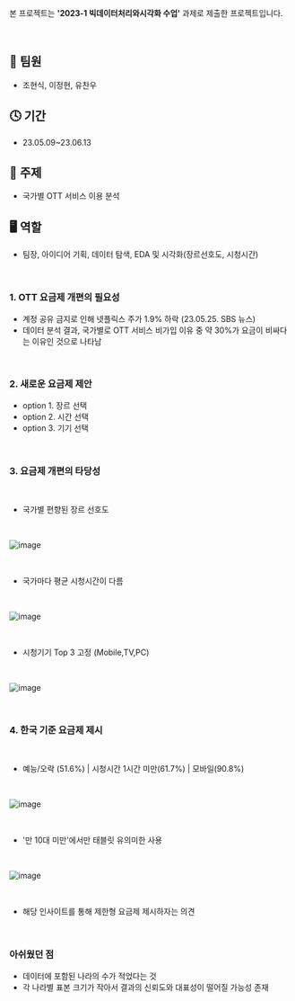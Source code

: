 본 프로젝트는 **'2023-1 빅데이터처리와시각화 수업'** 과제로 제출한 프로젝트입니다.

<br/>

## 👬 팀원
- 조현식, 이정현, 유찬우

## 🕓 기간
- 23.05.09~23.06.13

## 📑 주제
- 국가별 OTT 서비스 이용 분석

## 🖥 역할 
- 팀장, 아이디어 기획, 데이터 탐색, EDA 및 시각화(장르선호도, 시청시간)

<br/>

### 1. OTT 요금제 개편의 필요성
   - 계정 공유 금지로 인해 넷플릭스 주가 1.9% 하락 (23.05.25. SBS 뉴스)
   - 데이터 분석 결과, 국가별로 OTT 서비스 비가입 이유 중 약 30%가 요금이 비싸다는 이유인 것으로 나타남

<br/>

### 2. 새로운 요금제 제안
   - option 1. 장르 선택
   - option 2. 시간 선택
   - option 3. 기기 선택

<br/>

### 3. 요금제 개편의 타당성

<br/>

   - 국가별 편향된 장르 선호도

<br/>

![image](https://github.com/hsjo827/KMU_Project/assets/133327403/1b414e7d-e968-45bf-9bed-d75f27475fea)

<br/>

   - 국가마다 평균 시청시간이 다름

<br/>

![image](https://github.com/hsjo827/KMU_Project/assets/133327403/b66ae37f-1546-4270-bbb9-9df5d2b20b96)


<br/>

   - 시청기기 Top 3 고정 (Mobile,TV,PC)

<br/>

![image](https://github.com/hsjo827/KMU_Project/assets/133327403/4941351d-554f-4851-803d-89564a949ba8)

<br/>

### 4. 한국 기준 요금제 제시

<br/>

   - 예능/오락 (51.6%) | 시청시간 1시간 미만(61.7%) | 모바일(90.8%)

<br/>

![image](https://github.com/hsjo827/KMU_Project/assets/133327403/0797f5c2-296a-4d24-97b6-1ac210a451fc)


<br/>

   - '만 10대 미만'에서만 태블릿 유의미한 사용

<br/>

![image](https://github.com/hsjo827/KMU_Project/assets/133327403/bef7b0c7-5579-4802-9fc2-d5c0fc137268)


<br/>

   - 해당 인사이트를 통해 제한형 요금제 제시하자는 의견

<br/>

### 아쉬웠던 점
  - 데이터에 포함된 나라의 수가 적었다는 것
  - 각 나라별 표본 크기가 작아서 결과의 신뢰도와 대표성이 떨어질 가능성 존재

